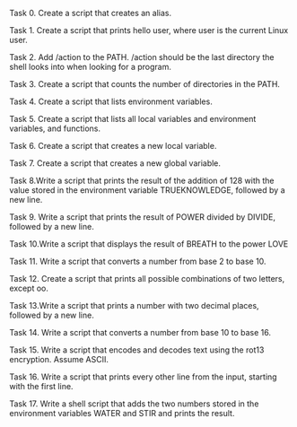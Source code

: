 Task 0. Create a script that creates an alias.

Task 1. Create a script that prints hello user, where user is the current Linux user.

Task 2. Add /action to the PATH. /action should be the last directory the shell looks into when looking for a program.

Task 3. Create a script that counts the number of directories in the PATH.

Task 4. Create a script that lists environment variables.

Task 5. Create a script that lists all local variables and environment variables, and functions.

Task 6. Create a script that creates a new local variable.

Task 7. Create a script that creates a new global variable.

Task 8.Write a script that prints the result of the addition of 128 with the value stored in the environment variable TRUEKNOWLEDGE, followed by a new line.

Task 9. Write a script that prints the result of POWER divided by DIVIDE, followed by a new line.

Task 10.Write a script that displays the result of BREATH to the power LOVE

Task 11. Write a script that converts a number from base 2 to base 10.

Task 12. Create a script that prints all possible combinations of two letters, except oo.

Task 13.Write a script that prints a number with two decimal places, followed by a new line.

Task 14. Write a script that converts a number from base 10 to base 16.

Task 15. Write a script that encodes and decodes text using the rot13 encryption. Assume ASCII.

Task 16. Write a script that prints every other line from the input, starting with the first line.

Task 17. Write a shell script that adds the two numbers stored in the environment variables WATER and STIR and prints the result.
